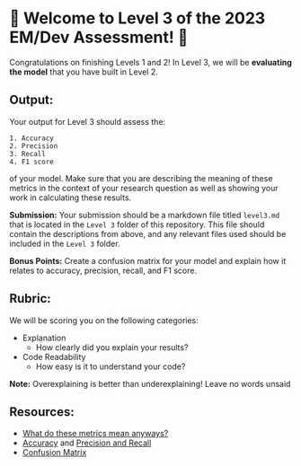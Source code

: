# 🙌 Welcome to Level 3 of the 2023 EM/Dev Assessment! 🙌

Congratulations on finishing Levels 1 and 2! In Level 3, we will be **evaluating the model** that you have built in Level 2.

## Output:

Your output for Level 3 should assess the:

    1. Accuracy
    2. Precision 
    3. Recall
    4. F1 score

of your model. Make sure that you are describing the meaning of these metrics in the context of your research question as well as showing your work in calculating these results.

**Submission:** Your submission should be a markdown file titled `level3.md` that is located in the `Level 3` folder of this repository. This file should contain the descriptions from above, and any relevant files used should be included in the `Level 3` folder.

**Bonus Points:** Create a confusion matrix for your model and explain how it relates to accuracy, precision, recall, and F1 score.

## Rubric:

We will be scoring you on the following categories:
- Explanation
    - How clearly did you explain your results?
- Code Readability
    - How easy is it to understand your code?

**Note:** Overexplaining is better than underexplaining! Leave no words unsaid

## Resources:

- [What do these metrics mean anyways?](https://medium.com/analytics-vidhya/confusion-matrix-accuracy-precision-recall-f1-score-ade299cf63cd)
- [Accuracy](https://developers.google.com/machine-learning/crash-course/classification/accuracy) and [Precision and Recall](https://developers.google.com/machine-learning/crash-course/classification/precision-and-recall)
- [Confusion Matrix](https://towardsdatascience.com/understanding-confusion-matrix-a9ad42dcfd62)


